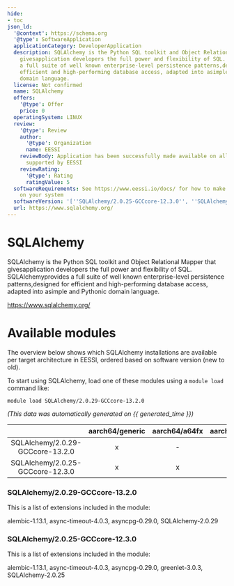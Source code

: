 ```yaml
---
hide:
- toc
json_ld:
  '@context': https://schema.org
  '@type': SoftwareApplication
  applicationCategory: DeveloperApplication
  description: SQLAlchemy is the Python SQL toolkit and Object Relational Mapper that
    givesapplication developers the full power and flexibility of SQL. SQLAlchemyprovides
    a full suite of well known enterprise-level persistence patterns,designed for
    efficient and high-performing database access, adapted into asimple and Pythonic
    domain language.
  license: Not confirmed
  name: SQLAlchemy
  offers:
    '@type': Offer
    price: 0
  operatingSystem: LINUX
  review:
    '@type': Review
    author:
      '@type': Organization
      name: EESSI
    reviewBody: Application has been successfully made available on all architectures
      supported by EESSI
    reviewRating:
      '@type': Rating
      ratingValue: 5
  softwareRequirements: See https://www.eessi.io/docs/ for how to make EESSI available
    on your system
  softwareVersion: '[''SQLAlchemy/2.0.25-GCCcore-12.3.0'', ''SQLAlchemy/2.0.29-GCCcore-13.2.0'']'
  url: https://www.sqlalchemy.org/
---
```


SQLAlchemy
==========


SQLAlchemy is the Python SQL toolkit and Object Relational Mapper that givesapplication developers the full power and flexibility of SQL. SQLAlchemyprovides a full suite of well known enterprise-level persistence patterns,designed for efficient and high-performing database access, adapted into asimple and Pythonic domain language.

https://www.sqlalchemy.org/
# Available modules


The overview below shows which SQLAlchemy installations are available per target architecture in EESSI, ordered based on software version (new to old).

To start using SQLAlchemy, load one of these modules using a `module load` command like:

```shell
module load SQLAlchemy/2.0.29-GCCcore-13.2.0
```

*(This data was automatically generated on {{ generated_time }})*

| |aarch64/generic|aarch64/a64fx|aarch64/neoverse_n1|aarch64/neoverse_v1|aarch64/nvidia/grace|x86_64/generic|x86_64/amd/zen2|x86_64/amd/zen3|x86_64/amd/zen4|x86_64/intel/cascadelake|x86_64/intel/haswell|x86_64/intel/icelake|x86_64/intel/sapphirerapids|x86_64/intel/skylake_avx512|
| :---: | :---: | :---: | :---: | :---: | :---: | :---: | :---: | :---: | :---: | :---: | :---: | :---: | :---: | :---: |
|SQLAlchemy/2.0.29-GCCcore-13.2.0|x|-|x|x|x|x|x|x|x|x|x|x|x|x|
|SQLAlchemy/2.0.25-GCCcore-12.3.0|x|x|x|x|x|x|x|x|x|x|x|x|x|x|


### SQLAlchemy/2.0.29-GCCcore-13.2.0

This is a list of extensions included in the module:

alembic-1.13.1, async-timeout-4.0.3, asyncpg-0.29.0, SQLAlchemy-2.0.29

### SQLAlchemy/2.0.25-GCCcore-12.3.0

This is a list of extensions included in the module:

alembic-1.13.1, async-timeout-4.0.3, asyncpg-0.29.0, greenlet-3.0.3, SQLAlchemy-2.0.25